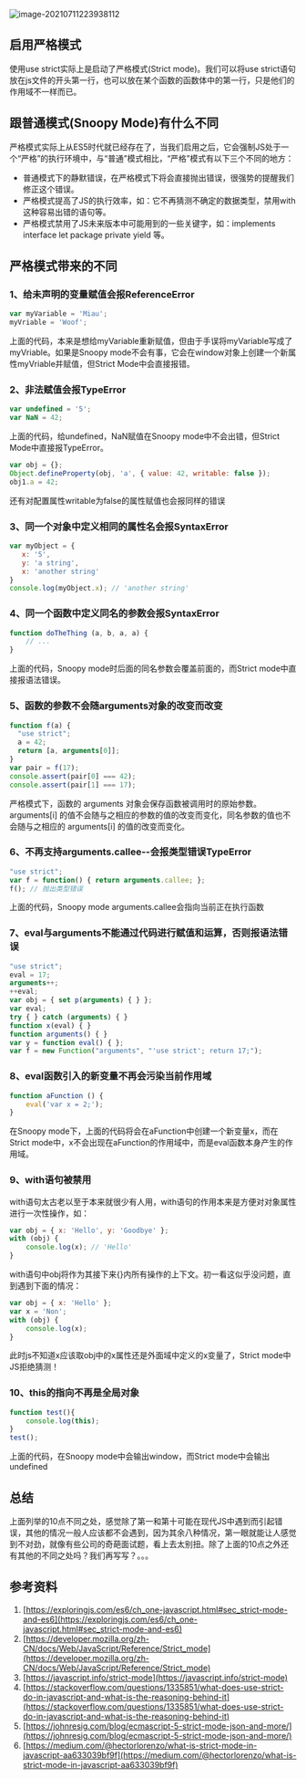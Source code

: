 ![image-20210711223938112](https://cdn.jsdelivr.net/gh/ywxgod/image_source/imgs20210711223945.png)

## 启用严格模式

使用use strict实际上是启动了严格模式(Strict mode)。我们可以将use strict语句放在js文件的开头第一行，也可以放在某个函数的函数体中的第一行，只是他们的作用域不一样而已。

## 跟普通模式(Snoopy Mode)有什么不同

严格模式实际上从ES5时代就已经存在了，当我们启用之后，它会强制JS处于一个“严格”的执行环境中，与“普通”模式相比，“严格”模式有以下三个不同的地方：

- 普通模式下的静默错误，在严格模式下将会直接抛出错误，很强势的提醒我们修正这个错误。
- 严格模式提高了JS的执行效率，如：它不再猜测不确定的数据类型，禁用with这种容易出错的语句等。
- 严格模式禁用了JS未来版本中可能用到的一些关键字，如：implements interface let package private yield 等。

## 严格模式带来的不同

### 1、给未声明的变量赋值会报ReferenceError

```jsx
var myVariable = 'Miau';
myVriable = 'Woof';
```

上面的代码，本来是想给myVariable重新赋值，但由于手误将myVariable写成了myVriable。如果是Snoopy mode不会有事，它会在window对象上创建一个新属性myVriable并赋值，但Strict Mode中会直接报错。

### 2、非法赋值会报TypeError

```jsx
var undefined = '5';
var NaN = 42;
```

上面的代码，给undefined，NaN赋值在Snoopy mode中不会出错，但Strict Mode中直接报TypeError。

```jsx
var obj = {};
Object.defineProperty(obj, 'a', { value: 42, writable: false });
obj1.a = 42;
```

还有对配置属性writable为false的属性赋值也会报同样的错误

### 3、同一个对象中定义相同的属性名会报SyntaxError

```jsx
var myObject = {
   x: '5',
   y: 'a string',
   x: 'another string'
}
console.log(myObject.x); // 'another string'
```

### 4、同一个函数中定义同名的参数会报SyntaxError

```jsx
function doTheThing (a, b, a, a) {
    // ...
}
```

上面的代码，Snoopy mode时后面的同名参数会覆盖前面的，而Strict mode中直接报语法错误。

### 5、函数的参数不会随arguments对象的改变而改变

```jsx
function f(a) {
  "use strict";
  a = 42;
  return [a, arguments[0]];
}
var pair = f(17);
console.assert(pair[0] === 42);
console.assert(pair[1] === 17);
```

严格模式下，函数的 arguments 对象会保存函数被调用时的原始参数。arguments[i] 的值不会随与之相应的参数的值的改变而变化，同名参数的值也不会随与之相应的 arguments[i] 的值的改变而变化。

### 6、不再支持arguments.callee--会报类型错误TypeError

```jsx
"use strict";
var f = function() { return arguments.callee; };
f(); // 抛出类型错误
```

上面的代码，Snoopy mode arguments.callee会指向当前正在执行函数

### 7、eval与arguments不能通过代码进行赋值和运算，否则报语法错误

```jsx
"use strict";
eval = 17;
arguments++;
++eval;
var obj = { set p(arguments) { } };
var eval;
try { } catch (arguments) { }
function x(eval) { }
function arguments() { }
var y = function eval() { };
var f = new Function("arguments", "'use strict'; return 17;");
```

### 8、eval函数引入的新变量不再会污染当前作用域

```jsx
function aFunction () {
    eval('var x = 2;');
}
```

在Snoopy mode下，上面的代码将会在aFunction中创建一个新变量x，而在Strict mode中，x不会出现在aFunction的作用域中，而是eval函数本身产生的作用域。

### 9、with语句被禁用

with语句太古老以至于本来就很少有人用，with语句的作用本来是方便对对象属性进行一次性操作，如：

```jsx
var obj = { x: 'Hello', y: 'Goodbye' };
with (obj) {
    console.log(x); // 'Hello'
}
```

with语句中obj将作为其接下来{}内所有操作的上下文。初一看这似乎没问题，直到遇到下面的情况：

```jsx
var obj = { x: 'Hello' };
var x = 'Non';
with (obj) {
    console.log(x);
}
```

此时js不知道x应该取obj中的x属性还是外面域中定义的x变量了，Strict mode中JS拒绝猜测！

### 10、this的指向不再是全局对象

```jsx
function test(){
    console.log(this);
}
test();
```

上面的代码，在Snoopy mode中会输出window，而Strict mode中会输出undefined

## 总结

上面列举的10点不同之处，感觉除了第一和第十可能在现代JS中遇到而引起错误，其他的情况一般人应该都不会遇到，因为其余八种情况，第一眼就能让人感觉到不对劲，就像有些公司的奇葩面试题，看上去太别扭。除了上面的10点之外还有其他的不同之处吗？我们再写写？。。。

## 参考资料

1. [https://exploringjs.com/es6/ch_one-javascript.html#sec_strict-mode-and-es6](https://exploringjs.com/es6/ch_one-javascript.html#sec_strict-mode-and-es6)
2. [https://developer.mozilla.org/zh-CN/docs/Web/JavaScript/Reference/Strict_mode](https://developer.mozilla.org/zh-CN/docs/Web/JavaScript/Reference/Strict_mode)
3. [https://javascript.info/strict-mode](https://javascript.info/strict-mode)
4. [https://stackoverflow.com/questions/1335851/what-does-use-strict-do-in-javascript-and-what-is-the-reasoning-behind-it](https://stackoverflow.com/questions/1335851/what-does-use-strict-do-in-javascript-and-what-is-the-reasoning-behind-it)
5. [https://johnresig.com/blog/ecmascript-5-strict-mode-json-and-more/](https://johnresig.com/blog/ecmascript-5-strict-mode-json-and-more/)
6. [https://medium.com/@hectorlorenzo/what-is-strict-mode-in-javascript-aa633039bf9f](https://medium.com/@hectorlorenzo/what-is-strict-mode-in-javascript-aa633039bf9f)
